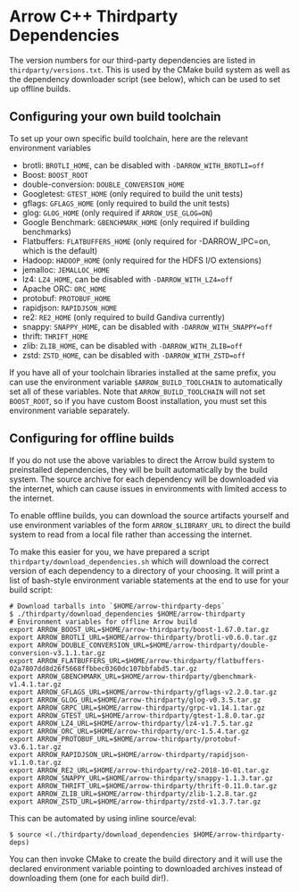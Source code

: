 <!---
  Licensed to the Apache Software Foundation (ASF) under one
  or more contributor license agreements.  See the NOTICE file
  distributed with this work for additional information
  regarding copyright ownership.  The ASF licenses this file
  to you under the Apache License, Version 2.0 (the
  "License"); you may not use this file except in compliance
  with the License.  You may obtain a copy of the License at

    http://www.apache.org/licenses/LICENSE-2.0

  Unless required by applicable law or agreed to in writing,
  software distributed under the License is distributed on an
  "AS IS" BASIS, WITHOUT WARRANTIES OR CONDITIONS OF ANY
  KIND, either express or implied.  See the License for the
  specific language governing permissions and limitations
  under the License.
-->

# Arrow C++ Thirdparty Dependencies

The version numbers for our third-party dependencies are listed in
`thirdparty/versions.txt`. This is used by the CMake build system as well as
the dependency downloader script (see below), which can be used to set up
offline builds.

## Configuring your own build toolchain

To set up your own specific build toolchain, here are the relevant environment
variables

* brotli: `BROTLI_HOME`, can be disabled with `-DARROW_WITH_BROTLI=off`
* Boost: `BOOST_ROOT`
* double-conversion: `DOUBLE_CONVERSION_HOME`
* Googletest: `GTEST_HOME` (only required to build the unit tests)
* gflags: `GFLAGS_HOME` (only required to build the unit tests)
* glog: `GLOG_HOME` (only required if `ARROW_USE_GLOG=ON`)
* Google Benchmark: `GBENCHMARK_HOME` (only required if building benchmarks)
* Flatbuffers: `FLATBUFFERS_HOME` (only required for -DARROW_IPC=on, which is
  the default)
* Hadoop: `HADOOP_HOME` (only required for the HDFS I/O extensions)
* jemalloc: `JEMALLOC_HOME`
* lz4: `LZ4_HOME`, can be disabled with `-DARROW_WITH_LZ4=off`
* Apache ORC: `ORC_HOME`
* protobuf: `PROTOBUF_HOME`
* rapidjson: `RAPIDJSON_HOME`
* re2: `RE2_HOME` (only required to build Gandiva currently)
* snappy: `SNAPPY_HOME`, can be disabled with `-DARROW_WITH_SNAPPY=off`
* thrift: `THRIFT_HOME`
* zlib: `ZLIB_HOME`, can be disabled with `-DARROW_WITH_ZLIB=off`
* zstd: `ZSTD_HOME`, can be disabled with `-DARROW_WITH_ZSTD=off`

If you have all of your toolchain libraries installed at the same prefix, you
can use the environment variable `$ARROW_BUILD_TOOLCHAIN` to automatically set
all of these variables. Note that `ARROW_BUILD_TOOLCHAIN` will not set
`BOOST_ROOT`, so if you have custom Boost installation, you must set this
environment variable separately.

## Configuring for offline builds

If you do not use the above variables to direct the Arrow build system to
preinstalled dependencies, they will be built automatically by the build
system. The source archive for each dependency will be downloaded via the
internet, which can cause issues in environments with limited access to the
internet.

To enable offline builds, you can download the source artifacts yourself and
use environment variables of the form `ARROW_$LIBRARY_URL` to direct the build
system to read from a local file rather than accessing the internet.

To make this easier for you, we have prepared a script
`thirdparty/download_dependencies.sh` which will download the correct version
of each dependency to a directory of your choosing. It will print a list of
bash-style environment variable statements at the end to use for your build
script:

```shell
# Download tarballs into `$HOME/arrow-thirdparty-deps`
$ ./thirdparty/download_dependencies $HOME/arrow-thirdparty
# Environment variables for offline Arrow build
export ARROW_BOOST_URL=$HOME/arrow-thirdparty/boost-1.67.0.tar.gz
export ARROW_BROTLI_URL=$HOME/arrow-thirdparty/brotli-v0.6.0.tar.gz
export ARROW_DOUBLE_CONVERSION_URL=$HOME/arrow-thirdparty/double-conversion-v3.1.1.tar.gz
export ARROW_FLATBUFFERS_URL=$HOME/arrow-thirdparty/flatbuffers-02a7807dd8d26f5668ffbbec0360dc107bbfabd5.tar.gz
export ARROW_GBENCHMARK_URL=$HOME/arrow-thirdparty/gbenchmark-v1.4.1.tar.gz
export ARROW_GFLAGS_URL=$HOME/arrow-thirdparty/gflags-v2.2.0.tar.gz
export ARROW_GLOG_URL=$HOME/arrow-thirdparty/glog-v0.3.5.tar.gz
export ARROW_GRPC_URL=$HOME/arrow-thirdparty/grpc-v1.14.1.tar.gz
export ARROW_GTEST_URL=$HOME/arrow-thirdparty/gtest-1.8.0.tar.gz
export ARROW_LZ4_URL=$HOME/arrow-thirdparty/lz4-v1.7.5.tar.gz
export ARROW_ORC_URL=$HOME/arrow-thirdparty/orc-1.5.4.tar.gz
export ARROW_PROTOBUF_URL=$HOME/arrow-thirdparty/protobuf-v3.6.1.tar.gz
export ARROW_RAPIDJSON_URL=$HOME/arrow-thirdparty/rapidjson-v1.1.0.tar.gz
export ARROW_RE2_URL=$HOME/arrow-thirdparty/re2-2018-10-01.tar.gz
export ARROW_SNAPPY_URL=$HOME/arrow-thirdparty/snappy-1.1.3.tar.gz
export ARROW_THRIFT_URL=$HOME/arrow-thirdparty/thrift-0.11.0.tar.gz
export ARROW_ZLIB_URL=$HOME/arrow-thirdparty/zlib-1.2.8.tar.gz
export ARROW_ZSTD_URL=$HOME/arrow-thirdparty/zstd-v1.3.7.tar.gz
```

This can be automated by using inline source/eval:

```shell
$ source <(./thirdparty/download_dependencies $HOME/arrow-thirdparty-deps)
```

You can then invoke CMake to create the build directory and it will use the
declared environment variable pointing to downloaded archives instead of
downloading them (one for each build dir!).
